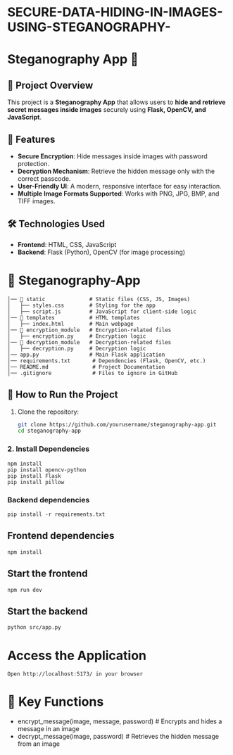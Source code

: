 # SECURE-DATA-HIDING-IN-IMAGES-USING-STEGANOGRAPHY-
# Steganography App 🔐

## 📌 Project Overview
This project is a **Steganography App** that allows users to **hide and retrieve secret messages inside images** securely using **Flask, OpenCV, and JavaScript**.

## 🚀 Features
- **Secure Encryption**: Hide messages inside images with password protection.
- **Decryption Mechanism**: Retrieve the hidden message only with the correct passcode.
- **User-Friendly UI**: A modern, responsive interface for easy interaction.
- **Multiple Image Formats Supported**: Works with PNG, JPG, BMP, and TIFF images.

## 🛠️ Technologies Used
- **Frontend**: HTML, CSS, JavaScript  
- **Backend**: Flask (Python), OpenCV (for image processing)
  
# 📂 Steganography-App
````
│── 📂 static              # Static files (CSS, JS, Images)
│   ├── styles.css        # Styling for the app
│   ├── script.js         # JavaScript for client-side logic
│── 📂 templates           # HTML templates
│   ├── index.html        # Main webpage
│── 📂 encryption_module   # Encryption-related files
│   ├── encryption.py     # Encryption logic
│── 📂 decryption_module   # Decryption-related files
│   ├── decryption.py     # Decryption logic
│── app.py                # Main Flask application
│── requirements.txt       # Dependencies (Flask, OpenCV, etc.)
│── README.md              # Project Documentation
│── .gitignore             # Files to ignore in GitHub
````

## 📂 How to Run the Project
1. Clone the repository:
   ```bash
   git clone https://github.com/yourusername/steganography-app.git
   cd steganography-app

### 2. Install Dependencies
```
npm install 
pip install opencv-python
pip install Flask
pip install pillow
```

### Backend dependencies
```
pip install -r requirements.txt
```
## Frontend dependencies
```
npm install 
```

## Start the frontend
```
npm run dev
```

## Start the backend
````
python src/app.py
````
# Access the Application
```
Open http://localhost:5173/ in your browser
```

# 📜 Key Functions
* encrypt_message(image, message, password)  # Encrypts and hides a message in an image
* decrypt_message(image, password)  # Retrieves the hidden message from an image
